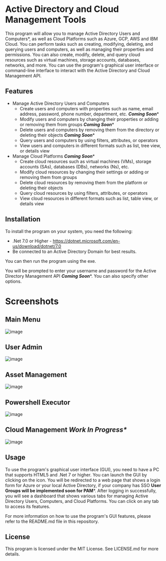 # Active Directory and Cloud Management Tools

This program will allow you to manage Active Directory Users and Computers*, as well as Cloud Platforms such as Azure, GCP, AWS and IBM Cloud. You can perform tasks such as creating, modifying, deleting, and querying users and computers, as well as managing their properties and permissions. You can also create, modify, delete, and query cloud resources such as virtual machines, storage accounts, databases, networks, and more. You can use the program's graphical user interface or command-line interface to interact with the Active Directory and Cloud Management API.

## Features

- Manage Active Directory Users and Computers
  - Create users and computers with properties such as name, email address, password, phone number, department, etc. ***Coming Soon****
  - Modify users and computers by changing their properties or adding or removing them from groups ***Coming Soon****
  - Delete users and computers by removing them from the directory or deleting their objects ***Coming Soon****
  - Query users and computers by using filters, attributes, or operators
  - View users and computers in different formats such as list, tree view, or details view
- Manage Cloud Platforms ***Coming Soon****
  - Create cloud resources such as virtual machines (VMs), storage accounts (SAs), databases (DBs), networks (Ns), etc.
  - Modify cloud resources by changing their settings or adding or removing them from groups
  - Delete cloud resources by removing them from the platform or deleting their objects
  - Query cloud resources by using filters, attributes, or operators
  - View cloud resources in different formats such as list, table view, or details view

## Installation

To install the program on your system, you need the following:
- .Net 7.0 or Higher - https://dotnet.microsoft.com/en-us/download/dotnet/7.0
- Be connected to an Active Directory Domain for best results.

You can then run the program using the exe.


You will be prompted to enter your username and password for the Active Directory Management API ***Coming Soon****. You can also specify other options.

# Screenshots
## Main Menu
![image](https://github.com/deannreid/Active-Directory-Toolbelt/assets/5481657/03b8cdc0-79bf-456a-9f14-3aced6e76255)


## User Admin
![image](https://github.com/deannreid/Active-Directory-Toolbelt/assets/5481657/44d722f9-72c9-4ed6-b251-1b6003d61431)


## Asset Management
![image](https://github.com/deannreid/Active-Directory-Toolbelt/assets/5481657/f47f2405-34c4-4761-9d68-7ed7ad98f7f4)

## Powershell Executor
![image](https://github.com/deannreid/Active-Directory-Toolbelt/assets/5481657/4b7ff114-d0fb-428b-9770-73639131c24c)


## Cloud Management _Work In Progress*_
![image](https://github.com/deannreid/Active-Directory-Toolbelt/assets/5481657/5a0d6471-f568-43c4-b0c6-541a50693155)



## Usage
To use the program's graphical user interface (GUI), you need to have a PC that supports HTML5 and .Net 7 or higher. You can launch the GUI by clicking on the icon. You will be redirected to a web page that shows a login form for Azure or your local Active Directory, if your company has SSO **User Groups will be implemented soon for PAM***. After logging in successfully, you will see a dashboard that shows various tabs for managing Active Directory Users, Computers, and Cloud Platforms. You can click on any tab to access its features.

For more information on how to use the program's GUI features, please refer to the README.md file in this repository.

## License

This program is licensed under the MIT License. See LICENSE.md for more details.
